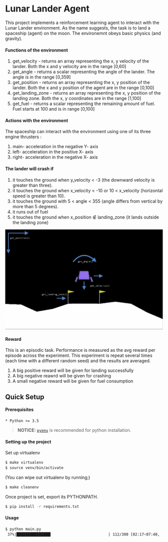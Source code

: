 # Lunar Lander Agent
This project implements a reinforcement learning agent to interact 
with the Lunar Lander environment. As the name suggests, the task 
is to land a spaceship (agent) on the moon. The environemnt obeys basic 
physics (and gravity). 


#### Functions of the environment
1. get_velocity - returns an array representing the x, y velocity of the lander. Both the x and y velocity are in the range [0,60]
2. get_angle - returns a scalar representing the angle of the lander. The angle is in the range [0,359]
3. get_position - returns an array representing the x, y position of the lander. Both the x and y position of the agent are in the range [0,100]
4. get_landing_zone - returns an array representing the x, y position of the landing zone. Both the x, y coordinates are in the range [1,100]
5. get_fuel - returns a scalar representing the remaining amount of fuel. Fuel starts at 100 and is in range [0,100]

#### Actions with the environment
The spaceship can interact with the environment 
using one of its three engine thrusters :
1. main-  acceleration in the negative Y- axis
2. left-  acceleration in the positive X- axis
3. right- acceleration in the negative X- axis

#### The lander will crash if
1. it touches the ground when y_velocity < -3 (the downward velocity is greater than three). 
2. it touches the ground when x_velocity < -10 or 10 < x_velocity (horizontal speed is greater than 10).
3. it touches the ground with  5 < angle < 355 (angle differs from vertical by more than 5 degrees).
4. it runs out of fuel 
5. it touches the ground when x_position ∉ landing_zone (it lands outside the landing zone)

![Screenshot](lunar_landar.png)


#### Reward
This is an episodic task. Performance is measured as the avg reward per episode across the experiment.
This experiment is repeat several times (each time with a different random seed) and the results are averaged.
1. A big positive reward will be given for landing successfully
2. A big negative reawrd will be given for crashing
3. A small negative reward will be given for fuel consumption

## Quick Setup


#### Prerequisites

    * Python >= 3.5

> **NOTICE:** [`pyenv`](https://github.com/pyenv/pyenv) is recommended for python installation.

#### Setting up the project

Set up virtualenv

```sh
$ make virtualenv
$ source venv/bin/activate
```

(You can wipe out virtualenv by running;)

```sh
$ make cleanenv
```

Once project is set, export its PYTHONPATH.

```sh
$ pip install -r requirements.txt
```



#### Usage 


```sh
$ python main.py 
 37%|███████████████▎                         | 112/300 [02:17<07:40,  2.45s/it]

```



